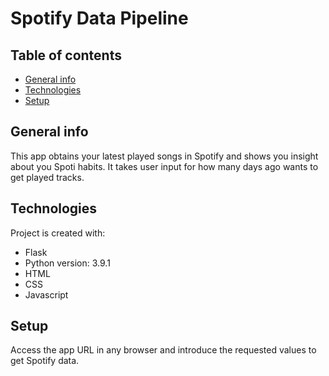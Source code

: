 # Spotify Data Pipeline

## Table of contents
* [General info](#general-info)
* [Technologies](#technologies)
* [Setup](#setup)

## General info
This app obtains your latest played songs in Spotify and shows you insight about you Spoti habits. It takes user input for how many days ago wants to get played tracks. 
	
## Technologies
Project is created with:
* Flask
* Python version: 3.9.1
* HTML 
* CSS
* Javascript

## Setup
Access the app URL in any browser and introduce the requested values to get Spotify data.
